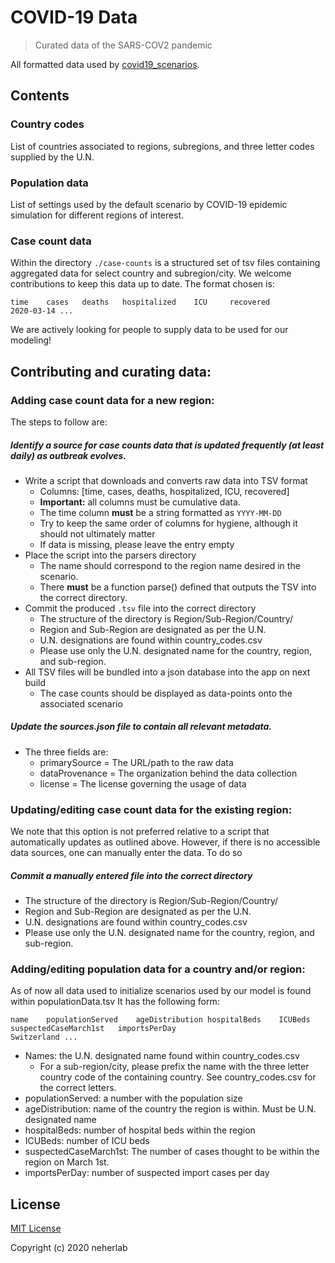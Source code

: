 # COVID-19 Data
> Curated data of the SARS-COV2 pandemic

All formatted data used by [covid19_scenarios](https://github.com/neherlab/covid19_scenarios).

## Contents

### Country codes

List of countries associated to regions, subregions, and three letter codes supplied by the U.N.

### Population data

List of settings used by the default scenario by COVID-19 epidemic simulation for different regions of interest.

### Case count data
Within the directory `./case-counts` is a structured set of tsv files containing aggregated data for select country and subregion/city.
We welcome contributions to keep this data up to date.
The format chosen is:

```
time    cases   deaths   hospitalized    ICU     recovered
2020-03-14 ...
```

We are actively looking for people to supply data to be used for our modeling!

## Contributing and curating data:

### Adding case count data for a new region:
The steps to follow are:

##### Identify a source for case counts data that is updated frequently (at least daily) as outbreak evolves.
  * Write a script that downloads and converts raw data into TSV format
      - Columns: [time, cases, deaths, hospitalized, ICU, recovered]
      - **Important:** all columns must be cumulative data.
      - The time column **must** be a string formatted as ``YYYY-MM-DD``
      - Try to keep the same order of columns for hygiene, although it should not ultimately matter
      - If data is missing, please leave the entry empty
  * Place the script into the parsers directory
      - The name should correspond to the region name desired in the scenario.
      - There **must** be a function parse() defined that outputs the TSV into the correct directory.
  * Commit the produced ``.tsv`` file into the correct directory
      - The structure of the directory is Region/Sub-Region/Country/
      - Region and Sub-Region are designated as per the U.N. 
      - U.N. designations are found within country_codes.csv
      - Please use only the U.N. designated name for the country, region, and sub-region.
  * All TSV files will be bundled into a json database into the app on next build
      - The case counts should be displayed as data-points onto the associated scenario
##### Update the *sources.json* file to contain all relevant metadata.
  * The three fields are:
      - primarySource = The URL/path to the raw data
      - dataProvenance = The organization behind the data collection
      - license = The license governing the usage of data

### Updating/editing case count data for the existing region:
  We note that this option is not preferred relative to a script that automatically updates as outlined above.
  However, if there is no accessible data sources, one can manually enter the data. To do so

##### Commit a manually entered file into the correct directory
 - The structure of the directory is Region/Sub-Region/Country/
 - Region and Sub-Region are designated as per the U.N. 
 - U.N. designations are found within country_codes.csv
 - Please use only the U.N. designated name for the country, region, and sub-region.

### Adding/editing population data for a country and/or region:
  As of now all data used to initialize scenarios used by our model is found within populationData.tsv
  It has the following form:

    name    populationServed    ageDistribution hospitalBeds    ICUBeds suspectedCaseMarch1st   importsPerDay
    Switzerland ...

  - Names: the U.N. designated name found within country_codes.csv
      * For a sub-region/city, please prefix the name with the three letter country code of the containing country. See country_codes.csv for the correct letters.
  - populationServed: a number with the population size
  - ageDistribution: name of the country the region is within. Must be U.N. designated name
  - hospitalBeds: number of hospital beds within the region
  - ICUBeds: number of ICU beds
  - suspectedCaseMarch1st: The number of cases thought to be within the region on March 1st.
  - importsPerDay: number of suspected import cases per day

## License

[MIT License](LICENSE)

Copyright (c) 2020 neherlab
